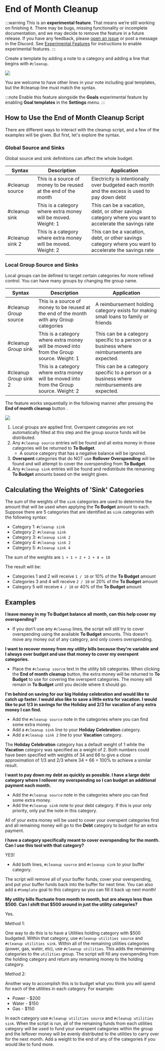 # End of Month Cleanup

:::warning
This is an **experimental feature**. That means we’re still working on finishing it. There may be bugs, missing functionality or incomplete documentation, and we may decide to remove the feature in a future release. If you have any feedback, please [open an issue](https://github.com/actualbudget/actual/issues) or post a message in the Discord. See [Experimental Features](/docs/experimental/) for instructions to enable experimental features.
:::

Create a template by adding a note to a category and adding a line that begins with `#cleanup`.

![](/img/monthly-cleanup/cleanup-02.png)

You are welcome to have other lines in your note including goal templates, but the #cleanup line must match the syntax.

:::note
Enable this feature alongside the **Goals** experimental feature by enabling **Goal templates** in the **Settings** menu.
:::

## How to Use the End of Month Cleanup Script

There are different ways to interact with the cleanup script, and a few of the examples will be given. But first, let's explore the syntax.

<!-- prettier-ignore -->
### Global Source and Sinks
Global source and sink definitions can affect the whole budget.

|Syntax|Description|Application|
|---|---|---|
|#cleanup source|This is a source of money to be reused at the end of the month|Electricity is intentionally over budgeted each month and the excess is used to pay down debt|
|#cleanup sink|This is a category where extra money will be moved. Weight: 1|This can be a vacation, debt, or other savings category where you want to accelerate the savings rate|
|#cleanup sink 2|This is a category where extra money will be moved. Weight: 2|This can be a vacation, debt, or other savings category where you want to accelerate the savings rate|

### Local Group Source and Sinks
Local groups can be defined to target certain categories for more refined control. You can have many groups by changing the group name.

|Syntax|Description|Application|
|---|---|---|
|#cleanup _Group_ source|This is a source of money to be reused at the end of the month with any Group categories|A reimbursement holding category exists for making small loans to family or friends|
|#cleanup _Group_ sink |This is a category where extra money will be moved into from the Group source. Weight: 1|This can be a category specific to a person or a business where reimbursements are expected.|
|#cleanup _Group_ sink 2 |This is a category where extra money will be moved into from the Group source. Weight: 2|This can be a category specific to a person or a business where reimbursements are expected.|

The feature works sequentially in the following manner after pressing the **End of month cleanup** button .

![](/img/monthly-cleanup/cleanup-01.png)

1. Local groups are applied first. Overspent categories are not automatically filled at this step and the group source funds will be distributed.
1. Any `#cleanup source` entries will be found and all extra money in those categories will be returned to **To Budget**.
    - A source category that has a negative balance will be ignored.
2. **Overspent** categories that do NOT use **Rollover Overspending** will be found and will attempt to cover the overspending from **To Budget**.
3. Any `#cleanup sink` entries will be found and redistribute the remaining **To Budget** amounts based on the weight given.

## Calculating the Weights of 'Sink' Categories

The sum of the weights of the `sink` categories are used to determine the amount that will be used when applying the **To Budget** amount to each.
Suppose there are 5 categories that are identified as `sink` categories with the following syntax:

- Category 1: `#cleanup sink`
- Category 2: `#cleanup sink`
- Category 3: `#cleanup sink 2`
- Category 4: `#cleanup sink 2`
- Category 5: `#cleanup sink 4`

The sum of the weights are `1 + 1 + 2 + 2 + 4 = 10`

The result will be:

- Categories 1 and 2 will receive `1 / 10` or 10% of the **To Budget** amount
- Categories 3 and 4 will receive `2 / 10` or 20% of the **To Budget** amount
- Category 5 will receive `4 / 10` or 40% of the **To Budget** amount

## Examples

**I leave money in my To Budget balance all month, can this help cover my overspending?**

- If you don't use any `#cleanup` lines, the script will still try to cover overspending using the available **To Budget** amounts. This doesn't move any money out of any category, and only covers overspending.

**I want to recover money from my utility bills because they're variable and I always over budget and use that money to cover my overspent categories.**

- Place the `#cleanup source` text in the utility bill categories. When clicking the **End of month cleanup** button, the extra money will be returned to **To Budget** to use for covering the overspent categories. The money will remain in **To Budget** until you decide where it should go.

**I'm behind on saving for our big Holiday celebration and would like to catch up faster. I would also like to save a little extra for vacation. I would like to put 1/3 in savings for the Holiday and 2/3 for vacation of any extra money I can find.**

- Add the `#cleanup source` note in the categories where you can find some extra money.
- Add a `#cleanup sink` line to your **Holiday Celebration** category.
- Add a `#cleanup sink 2` line to your **Vacation** category.

The **Holiday Celebration** category has a default weight of 1 while the **Vacation** category was specified as a weight of 2. Both numbers could have been specified with weights of 34 and 66 to give a close approximation of 1/3 and 2/3 where 34 + 66 = 100% to achieve a similar result.

**I want to pay down my debt as quickly as possible. I have a large debt category where I rollover my overspending so I can budget an additional payment each month.**

- Add the `#cleanup source` note in the categories where you can find some extra money.
- Add the `#cleanup sink` note to your debt category. If this is your only priority, only put the note in this category.

All of your extra money will be used to cover your overspent categories first and all remaining money will go to the **Debt** category to budget for an extra payment.

**I have a category specifically meant to cover overspending for the month. Can I use this tool with that category?**

YES!

- Add both lines, `#cleanup source` and `#cleanup sink` to your buffer category.

The script will remove all of your buffer funds, cover your overspending, and put your buffer funds back into the buffer for next time. You can also add a `#template` goal to this category so you can fill it back up next month!

**My utility bills fluctuate from month to month, but are always less than $500. Can I shift that $500 around in just the utility categories?**

Yes.

Method 1:

One way to do this is to have a Utilities holding category with $500 budgeted. Within that category, use `#cleanup utilities source` and `#cleanup utilities sink`. Within all of the remaining utilities categories (power, gas, water, etc), use `#cleanup utilities`. This adds the remaining categories to the `utilities` group. The script will fill any overspending from the holding category and return any remaining money to the holding category.

Method 2:

Another way to accomplish this is to budget what you think you will spend for each of the utilities in each category. For example:
* Power - $200
* Water - $150
* Gas - $150

In each category use `#cleanup utilities source` and `#cleanup utilities sink`. When the script is run, all of the remaining funds from each utilities category will be used to fund your overspent categories within the group and the leftover money will be evenly distributed to the utilities to carry over for the next month. Add a weight to the end of any of the categories if you would like to fund more.
